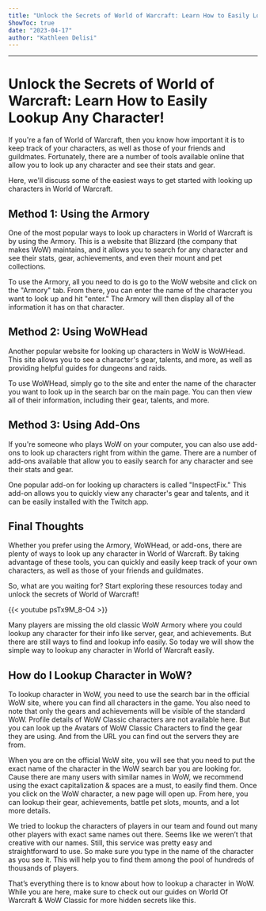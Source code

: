 ```yaml
---
title: "Unlock the Secrets of World of Warcraft: Learn How to Easily Lookup Any Character!"
ShowToc: true 
date: "2023-04-17"
author: "Kathleen Delisi"
---
```

*****
# Unlock the Secrets of World of Warcraft: Learn How to Easily Lookup Any Character!

If you're a fan of World of Warcraft, then you know how important it is to keep track of your characters, as well as those of your friends and guildmates. Fortunately, there are a number of tools available online that allow you to look up any character and see their stats and gear.

Here, we'll discuss some of the easiest ways to get started with looking up characters in World of Warcraft.

## Method 1: Using the Armory

One of the most popular ways to look up characters in World of Warcraft is by using the Armory. This is a website that Blizzard (the company that makes WoW) maintains, and it allows you to search for any character and see their stats, gear, achievements, and even their mount and pet collections.

To use the Armory, all you need to do is go to the WoW website and click on the "Armory" tab. From there, you can enter the name of the character you want to look up and hit "enter." The Armory will then display all of the information it has on that character.

## Method 2: Using WoWHead

Another popular website for looking up characters in WoW is WoWHead. This site allows you to see a character's gear, talents, and more, as well as providing helpful guides for dungeons and raids.

To use WoWHead, simply go to the site and enter the name of the character you want to look up in the search bar on the main page. You can then view all of their information, including their gear, talents, and more.

## Method 3: Using Add-Ons

If you're someone who plays WoW on your computer, you can also use add-ons to look up characters right from within the game. There are a number of add-ons available that allow you to easily search for any character and see their stats and gear.

One popular add-on for looking up characters is called "InspectFix." This add-on allows you to quickly view any character's gear and talents, and it can be easily installed with the Twitch app.

## Final Thoughts

Whether you prefer using the Armory, WoWHead, or add-ons, there are plenty of ways to look up any character in World of Warcraft. By taking advantage of these tools, you can quickly and easily keep track of your own characters, as well as those of your friends and guildmates.

So, what are you waiting for? Start exploring these resources today and unlock the secrets of World of Warcraft!

{{< youtube psTx9M_8-O4 >}} 



Many players are missing the old classic WoW Armory where you could lookup any character for their info like server, gear, and achievements. But there are still ways to find and lookup info easily. So today we will show the simple way to lookup any character in World of Warcraft easily.
 
## How do I Lookup Character in WoW?
 
To lookup character in WoW, you need to use the search bar in the official WoW site, where you can find all characters in the game. You also need to note that only the gears and achievements will be visible of the standard WoW. Profile details of WoW Classic characters are not available here. But you can look up the Avatars of WoW Classic Characters to find the gear they are using. And from the URL you can find out the servers they are from.
 

 
When you are on the official WoW site, you will see that you need to put the exact name of the character in the WoW search bar you are looking for. Cause there are many users with similar names in WoW, we recommend using the exact capitalization & spaces are a must, to easily find them. Once you click on the WoW character, a new page will open up. From here, you can lookup their gear, achievements, battle pet slots, mounts, and a lot more details.
 
We tried to lookup the characters of players in our team and found out many other players with exact same names out there. Seems like we weren’t that creative with our names. Still, this service was pretty easy and straightforward to use. So make sure you type in the name of the character as you see it. This will help you to find them among the pool of hundreds of thousands of players.
 
That’s everything there is to know about how to lookup a character in WoW. While you are here, make sure to check out our guides on World Of Warcraft & WoW Classic for more hidden secrets like this.




